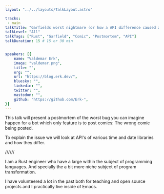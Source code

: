 ```yaml
---
layout: "../../layouts/TalkLayout.astro"

tracks: 
 - main
talkTitle: "Garfields worst nightmare (or how a API difference caused a bad bug)"
talkLevel: "All"
talkTags: ["Rust", "Garfield", "Comic", "Postmortem", "API"]
talkDuration: 15 # 15 or 30 min


speakers: [{
    name: "Valdemar Erk",
    image: "valdemar.png",
    title: "",
    org: "",
    url: "https://blog.erk.dev/",
    bluesky: "",
    linkedin: "",
    twitter: "",
    mastodon: "",
    github: "https://github.com/Erk-",
}]
---
```


This talk will present a postmortem of the worst bug you can imagine happen for a bot which only feature is to post comics: The wrong comic being posted.

To explain the issue we will look at API's of various time and date libraries and how they differ.

////// <!-- sepatator between abstract and bio -->

I am a Rust engineer who have a large within the subject of programming languages.
And specially the a bit more niche subject of program transformation.

I have volunteered a lot in the past both for teaching and open source projects and 
I practically live inside of Emacs.



